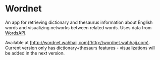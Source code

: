# Wordnet

An app for retrieving dictionary and thesaurus information about English words and visualizing networks between related words. Uses data from [WordsAPI](https://www.wordsapi.com/).

Available at [http://wordnet.wahhajj.com](http://wordnet.wahhajj.com). Current version only has dictionary+thesaurs features - visualizations will be added in the next version.
